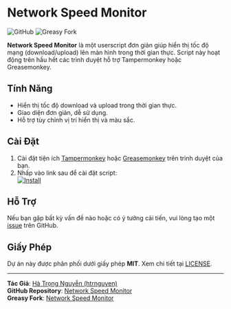 # Network Speed Monitor

![GitHub](https://img.shields.io/github/license/htrnguyen/Network-Speed-Monitor?style=flat-square)
![Greasy Fork](https://img.shields.io/greasyfork/v/12345?label=Greasy%20Fork&style=flat-square)

**Network Speed Monitor** là một userscript đơn giản giúp hiển thị tốc độ mạng (download/upload) lên màn hình trong thời gian thực. Script này hoạt động trên hầu hết các trình duyệt hỗ trợ Tampermonkey hoặc Greasemonkey.

## Tính Năng
- Hiển thị tốc độ download và upload trong thời gian thực.
- Giao diện đơn giản, dễ sử dụng.
- Hỗ trợ tùy chỉnh vị trí hiển thị và màu sắc.

## Cài Đặt
1. Cài đặt tiện ích [Tampermonkey](https://www.tampermonkey.net/) hoặc [Greasemonkey](https://www.greasespot.net/) trên trình duyệt của bạn.
2. Nhấp vào link sau để cài đặt script:  
   [![Install](https://img.shields.io/badge/Install-Script-brightgreen?style=for-the-badge)](https://github.com/htrnguyen/Network-Speed-Monitor/raw/main/network-speed-monitor.user.js)

## Hỗ Trợ
Nếu bạn gặp bất kỳ vấn đề nào hoặc có ý tưởng cải tiến, vui lòng tạo một [issue](https://github.com/htrnguyen/Network-Speed-Monitor/issues) trên GitHub.

## Giấy Phép
Dự án này được phân phối dưới giấy phép **MIT**. Xem chi tiết tại [LICENSE](https://github.com/htrnguyen/Network-Speed-Monitor/blob/main/LICENSE).

---

**Tác Giả**: [Hà Trọng Nguyễn (htrnguyen)](https://github.com/htrnguyen)  
**GitHub Repository**: [Network Speed Monitor](https://github.com/htrnguyen/Network-Speed-Monitor)  
**Greasy Fork**: [Network Speed Monitor](https://greasyfork.org/scripts/12345-network-speed-monitor)
